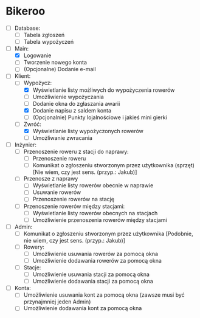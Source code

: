 # Bikeroo
- [ ] Database:
  - [ ] Tabela zgłoszeń
  - [ ] Tabela wypożyczeń
- [ ] Main:
  - [x] Logowanie
  - [ ] Tworzenie nowego konta
  - [ ] (Opcjonalne) Dodanie e-mail
- [ ] Klient:
  - [ ] Wypożycz:
    - [x] Wyświetlanie listy możliwych do wypożyczenia rowerów
    - [ ] Umożliwienie wypożyczania
    - [ ] Dodanie okna do zgłaszania awarii
    - [x] Dodanie napisu z saldem konta
    - [ ] (Opcjonalnie) Punkty lojalnościowe i jakieś mini gierki
  - [ ] Zwróć:
    - [x] Wyświetlanie listy wypożyczonych rowerów
    - [ ] Umożliwanie zwracania
- [ ] Inżynier:
  - [ ] Przenoszenie roweru z stacji do naprawy:
    - [ ] Przenoszenie roweru
    - [ ] Komunikat o zgłoszeniu stworzonym przez użytkownika (sprzęt) [Nie wiem, czy jest sens. (przyp.: Jakub)]
  - [ ] Przenosze z naprawy
    - [ ] Wyświetlanie listy rowerów obecnie w naprawie
    - [ ] Usuwanie rowerów
    - [ ] Przenoszenie rowerów na stację
  - [ ] Przenoszenie rowerów między stacjami:
    - [ ] Wyświetlanie listy rowerów obecnych na stacjach
    - [ ] Umożliwienie przenoszenia rowerów między stacjami
- [ ] Admin:
  - [ ] Komunikat o zgłoszeniu stworzonym przez użytkownika [Podobnie, nie wiem, czy jest sens. (przyp.: Jakub)]
  - [ ] Rowery:
    - [ ] Umożliwienie usuwania rowerów za pomocą okna
    - [ ] Umożliwienie dodawania rowerów za pomocą okna
  - [ ] Stacje:
    - [ ] Umożliwienie usuwania stacji za pomocą okna
    - [ ] Umożliwienie dodawania stacji za pomocą okna
- [ ] Konta:
    - [ ] Umożliwienie usuwania kont za pomocą okna (zawsze musi być przynajmniej jeden Admin)
    - [ ] Umożliwienie dodawania kont za pomocą okna
